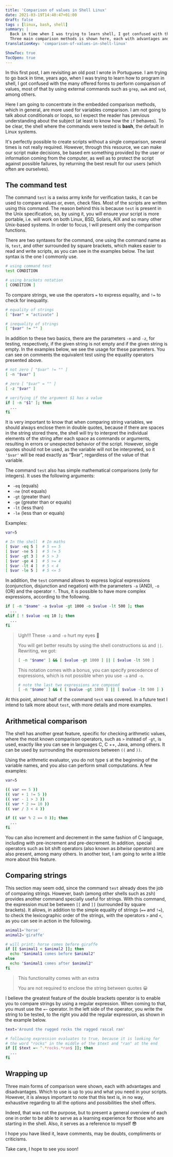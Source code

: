 ```yaml
---
title: 'Comparison of values in Shell Linux'
date: 2021-03-19T14:40:47+01:00
draft: false
tags : [linux, bash, shell]
summary: |
  Back in time when I was trying to learn shell, I got confused with the many forms to perform comparison of values.
  Three main comparison methods is shown here, each with advantages and disadvantages.
translationKey: 'comparison-of-values-in-shell-linux'

ShowToc: true
TocOpen: true
---
```


In this first post, I am revisiting an old post I wrote in Portuguese. I am trying to go back in time, years ago, when I was trying to learn how to program in shell, I got confused with the many offered forms to perform comparison of values, most of that by using external commands such as `grep`, `awk` and `sed`, among others.

Here I am going to concentrate in the embedded comparison methods, which in general, are more used for variables comparison. I am not going to talk about conditionals or loops, so I expect the reader has previous understanding about the subject (at least to know how the `if` behaves). To be clear, the shell where the commands were tested is **bash**, the default in Linux systems.

It's perfectly possible to create scripts without a single comparison, several times is not really required. However, through this resource, we can make our script make decisions, be based em something provided by the user or information coming from the computer, as well as to protect the script against possible failures, by returning the best result for our users (which often are ourselves).

The command test
----------------

The command `test` is a swiss army knife for verification tasks, it can be used to compare values or, even, check files. Most of the scripts are written using this command. The reason behind this is because `test` is present in the Unix specification, so, by using it, you will ensure your script is more portable, i.e. will work on both Linux, BSD, Solaris, AIX and so many other Unix-based systems. In order to focus, I will present only the comparison functions.

There are two syntaxes for the command, one using the command name as is, `test`, and other surrounded by square brackets, which makes easier to read and write scripts, as you can see in the examples below. The last syntax is the one I commonly use.

```bash
# using command test
test CONDITION

# using brackets notation
[ CONDITION ]
```

To compare strings, we use the operators `=` to express equality, and `!=` to check for inequality.

```bash
# equality of strings
[ "$var" = "activate" ]

# inequality of strings
[ "$var" != "" ]
```

In addition to these two basics, there are the parameters `-n` and `-z`, for testing, respectively, if the given string is not empty and if the given string is empty. In the examples below, we see the usage for these parameters. You can see on comments the equivalent test using the equality operators presented above.

```bash
# not zero [ "$var" != "" ]
[ -n "$var" ]

# zero [ "$var" = "" ]
[ -z "$var" ]

# verifying if the argument $1 has a value
if [ -n "$1" ]; then
  ...
fi
```

It is very important to know that when comparing string variables, we should always enclose them in double quotes, because if there are spaces in the string stored there, the shell will try to interpret the individual elements of the string after each space as commands or arguments, resulting in errors or unexpected behavior of the script. However, single quotes should not be used, as the variable will not be interpreted, so it `'$var'` will be read exactly as “$var”, regardless of the value of that variable.

The command `test` also has simple mathematical comparisons (only for integers). It uses the following arguments:

- `-eq` (equals)
- `-ne` (not equals)
- `-gt` (greater than)
- `-ge` (greater than or equals)
- `-lt` (less than)
- `-le` (less than or equals)

Examples:

```bash
var=5

# In the shell  # In maths
[ $var -eq 5 ]  # 5 == 5
[ $var -ne 5 ]  # 5 != 5
[ $var -gt 3 ]  # 5 > 3
[ $var -ge 4 ]  # 5 >= 4
[ $var -lt 4 ]  # 5 < 4
[ $var -le 5 ]  # 5 <= 5
```

In addition, the `test` command allows to express logical expressions (conjunction, disjunction and negation) with the parameters `-a` (AND), `-o` (OR) and the operator `!`. Thus, it is possible to have more complex expressions, according to the following.

```bash
if [ -n "$name" -a $value -gt 1000 -o $value -lt 500 ]; then
  ...
elif [ ! $value -eq 10 ]; then
  ...
fi
```

> Ugh!!! These `-a` and `-o` hurt my eyes 🙈
>
> You will get better results by using the shell constructions `&&` and `||`. Rewriting, we got:
>
> ```bash
> [ -n "$name" ] && [ $value -gt 1000 ] || [ $value -lt 500 ]
> ```
>
> This notation comes with a bonus, you can specify precedence of expressions, which is not possible when you use `-a` and `-o`.
>
> ```bash
> # note the last two expressions are composed
> [ -n "$name" ] && ( [ $value -gt 1000 ] || [ $value -lt 500 ] )
> ```

At this point, almost half of the command `test` was covered. In a future text I intend to talk more about `test`, with more details and more examples.

Arithmetical comparison
-----------------------

The shell has another great feature, specific for checking arithmetic values, where the most known comparison operators, such as `>` instead of `-gt`, is used, exactly like you can see in languages ​​C, C ++, Java, among others. It can be used by surrounding the expressions between `((` and `))`.

Using the arithmetic evaluator, you do not type `$` at the beginning of the variable names, and you also can perform small computations. A few examples:

```bash
var=5

(( var == 5 ))
(( var + 1 != 5 ))
(( var - 1 > 3 ))
(( var * 2 >= 10 ))
(( var / 3 < 4 ))

if (( var % 2 == 0 )); then
  ...
fi
```

You can also increment and decrement in the same fashion of C language, including with pre-increment and pre-decrement. In addition, special operators such as bit shift operators (also known as _bitwise_ operators) are also present, among many others. In another text, I am going to write a little more about this feature.

Comparing strings
-----------------

This section may seem odd, since the command `test` already does the job of comparing strings. However, bash (among other shells such as zsh) provides another command specially useful for strings. With this command, the expression must be between `[[` and `]]` (surrounded by square brackets). It allows, in addition to the simple equality of strings (`==` and `!=`), to check the lexicographic order of the strings, with the operators `>` and `<`, as you can see in action in the following.

```bash
animal1='horse'
animal2='giraffe'

# will print: horse comes before giraffe
if [[ $animal1 < $animal2 ]]; then
  echo "$animal1 comes before $animal2"
else
  echo "$animal1 comes after $animal2"
fi
```

> This functionality comes with an extra 
>
> You are not required to enclose the string between quotes 😀

I believe the greatest feature of the double brackets operator is to enable you to compare strings by using a regular expression. When coming to that, you must use the `=~` operator. In the left side of the operator, you write the string to be tested, to the right you add the regular expression, as shown in the example below.

```bash
text='Around the rugged rocks the ragged rascal ran'

# following expression evaluates to true, because it is looking for
# the word "rocks" in the middle of the $text and "ran" at the end
if [[ $text =~ ^.*rocks.*ran$ ]]; then
  ...
fi
```

Wrapping up
-----------

Three main forms of comparison were shown, each with advantages and disadvantages. Which to use is up to you and what you need in your scripts. However, it is always important to note that this text is, in no way, exhaustive regarding to all the options and possibilities the shell offers.

Indeed, that was not the purpose, but to present a general overview of each one in order to be able to serve as a learning experience for those who are starting in the shell. Also, it serves as a reference to myself 😎

I hope you have liked it, leave comments, may be doubts, compliments or criticisms.

Take care, I hope to see you soon!
